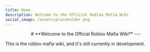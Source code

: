 ```yaml
---
title: Home
description: Welcome to the Official Roblox Mafia Wiki
social_image: /assets/placeholder.png
---
```


<center markdown="1">
# **Welcome to the Official Roblox Mafia Wiki**
---
</center>

This is the roblox mafia wiki, and it's still currently in development.
